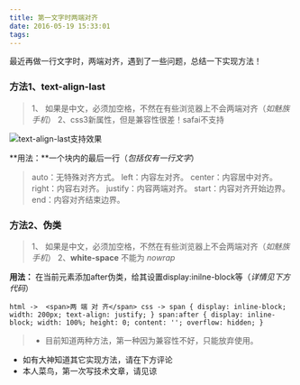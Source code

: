 ```yaml
---
title: 第一文字时两端对齐
date: 2016-05-19 15:33:01
tags:
---
```

最近再做一行文字时，两端对齐，遇到了一些问题，总结一下实现方法！

### 方法1、text-align-last
>1、 如果是中文，必须加空格，不然在有些浏览器上不会两端对齐（*如魅族手机*）
> 2、css3新属性，但是兼容性很差！safai不支持

![text-align-last支持效果](http://upload-images.jianshu.io/upload_images/2097799-ccf604a3d41cc0e4.png?imageMogr2/auto-orient/strip%7CimageView2/2/w/1240)

**用法：**一个块内的最后一行（*包括仅有一行文字*）
>auto：无特殊对齐方式。
>left：内容左对齐。
>center：内容居中对齐。
>right：内容右对齐。
>justify：内容两端对齐。
>start：内容对齐开始边界。
>end：内容对齐结束边界。

### 方法2、伪类
> 1、 如果是中文，必须加空格，不然在有些浏览器上不会两端对齐（*如魅族手机*）
> 2、**white-space** 不能为 *nowrap*

**用法：** 在当前元素添加after伪类，给其设置display:inilne-block等（*详情见下方代码*）

`html -> 
  <span>两 端 对 齐</span>
css ->
 span {
    display: inline-block;
    width: 200px;
    text-align: justify;
  }
   span:after {
    display: inline-block;
    width: 100%;
    height: 0;
    content: '';
    overflow: hidden;
  }
`

>- 目前知道两种方法，第一种因为兼容性不好，只能放弃使用。
- 如有大神知道其它实现方法，请在下方评论
- 本人菜鸟，第一次写技术文章，请见谅